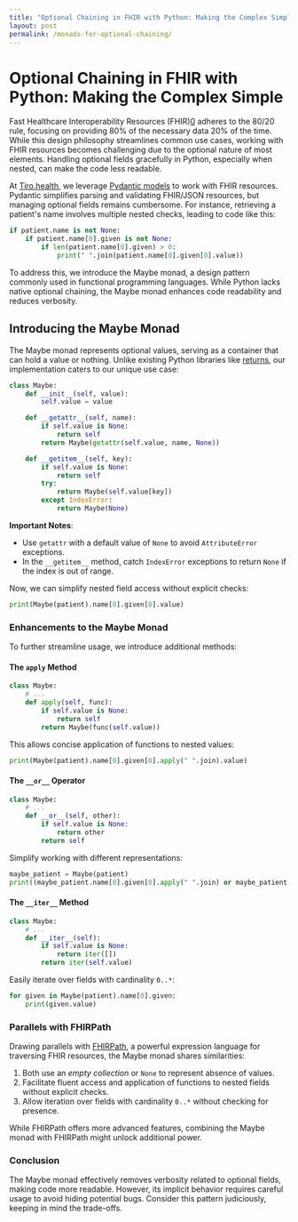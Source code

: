 ```yaml
---
title: "Optional Chaining in FHIR with Python: Making the Complex Simple"
layout: post
permalink: /monads-for-optional-chaining/
---
```


# Optional Chaining in FHIR with Python: Making the Complex Simple

Fast Healthcare Interoperability Resources (FHIR)[0] adheres to the 80/20 rule, focusing on providing 80% of the necessary data 20% of the time. While this design philosophy streamlines common use cases, working with FHIR resources becomes challenging due to the optional nature of most elements. Handling optional fields gracefully in Python, especially when nested, can make the code less readable.

At [Tiro.health][2], we leverage [Pydantic models][3] to work with FHIR resources. Pydantic simplifies parsing and validating FHIR/JSON resources, but managing optional fields remains cumbersome. For instance, retrieving a patient's name involves multiple nested checks, leading to code like this:

```python
if patient.name is not None:
    if patient.name[0].given is not None:
        if len(patient.name[0].given) > 0:
            print(" ".join(patient.name[0].given[0].value))
```

To address this, we introduce the Maybe monad, a design pattern commonly used in functional programming languages. While Python lacks native optional chaining, the Maybe monad enhances code readability and reduces verbosity.

## Introducing the Maybe Monad

The Maybe monad represents optional values, serving as a container that can hold a value or nothing. Unlike existing Python libraries like [returns][5], our implementation caters to our unique use case:

```python
class Maybe:
    def __init__(self, value):
        self.value = value

    def __getattr__(self, name):
        if self.value is None:
            return self
        return Maybe(getattr(self.value, name, None))

    def __getitem__(self, key):
        if self.value is None:
            return self
        try:
            return Maybe(self.value[key])
        except IndexError:
            return Maybe(None)
```

**Important Notes**:

- Use `getattr` with a default value of `None` to avoid `AttributeError` exceptions.
- In the `__getitem__` method, catch `IndexError` exceptions to return `None` if the index is out of range.

Now, we can simplify nested field access without explicit checks:

```python
print(Maybe(patient).name[0].given[0].value)
```

### Enhancements to the Maybe Monad

To further streamline usage, we introduce additional methods:

#### The `apply` Method

```python
class Maybe:
    # ...
    def apply(self, func):
        if self.value is None:
            return self
        return Maybe(func(self.value))
```

This allows concise application of functions to nested values:

```python
print(Maybe(patient).name[0].given[0].apply(" ".join).value)
```

#### The `__or__` Operator

```python
class Maybe:
    # ...
    def __or__(self, other):
        if self.value is None:
            return other
        return self
```

Simplify working with different representations:

```python
maybe_patient = Maybe(patient)
print((maybe_patient.name[0].given[0].apply(" ".join) or maybe_patient.name[0].text or Maybe("No name")).value)
```

#### The `__iter__` Method

```python
class Maybe:
    # ...
    def __iter__(self):
        if self.value is None:
            return iter([])
        return iter(self.value)
```

Easily iterate over fields with cardinality `0..*`:

```python
for given in Maybe(patient).name[0].given:
    print(given.value)
```

### Parallels with FHIRPath

Drawing parallels with [FHIRPath][8], a powerful expression language for traversing FHIR resources, the Maybe monad shares similarities:

1. Both use an _empty collection_ or `None` to represent absence of values.
2. Facilitate fluent access and application of functions to nested fields without explicit checks.
3. Allow iteration over fields with cardinality `0..*` without checking for presence.

While FHIRPath offers more advanced features, combining the Maybe monad with FHIRPath might unlock additional power.

### Conclusion

The Maybe monad effectively removes verbosity related to optional fields, making code more readable. However, its implicit behavior requires careful usage to avoid hiding potential bugs. Consider this pattern judiciously, keeping in mind the trade-offs.

[0]: https://www.hl7.org/fhir/ "Fast Healthcare Interoperability Resources"
[2]: https://tiro.health "Tiro.health"
[3]: https://pydantic.dev "Pydantic"
[5]: https://returns.readthedocs.io/en/latest/index.html "returns"
[8]: https://hl7.org/fhirpath/ "FHIRPath"
[0]: https://www.hl7.org/fhir/ "Fast Healthcare Interoperability Resources"
[1]: https://hl7.org/fhir/overview-arch.html#principles "FHIR Principles"
[2]: https://tiro.health "Tiro.health"
[3]: https://pydantic.dev "Pydantic"
[4]: https://james-iry.blogspot.com/2009/05/brief-incomplete-and-mostly-wrong.html "A Brief, Incomplete, and Mostly Wrong History of Programming Languages"
[5]: https://returns.readthedocs.io/en/latest/index.html "returns"
[6]: https://james-iry.blogspot.com/2009/05/brief-incomplete-and-mostly-wrong.html "A Brief, Incomplete, and Mostly Wrong History of Programming Languages"
[7]: https://hl7.org/fhir/R4B/json.html#xml
[8]: https://hl7.org/fhirpath/ "FHIRPath"
[9]: https://en.wikipedia.org/wiki/Monad_(functional_programming) "Monad (functional programming)"

